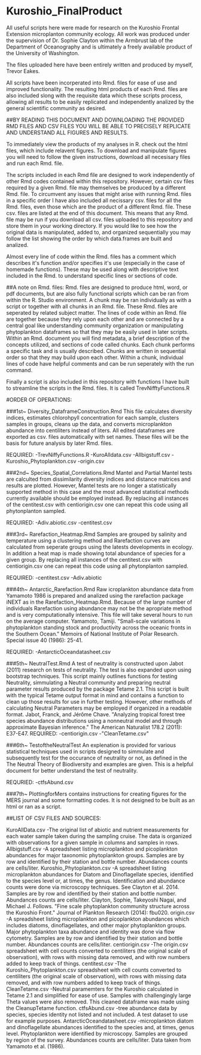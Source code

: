 # Kuroshio_FinalProduct

All useful scripts here were made for research on the Kuroshio Frontal Extension microplanton community ecology. All work was produced under the supervision of Dr. Sophie Clayton within the Armbrust lab of the Department of Oceanography and is ultimately a freely available product of the University of Washington. 

The files uploaded here have been entirely written and produced by myself, Trevor Eakes. 

All scripts have been incorperated into Rmd. files for ease of use and improved functionality. The resulting html products of each Rmd. files are also included slong with the requisite data which these scripts process, allowing all results to be easily replicated and independently analized by the general scientific community as desired. 

##BY READING THIS DOCUMENT AND DOWNLOADING THE PROVIDED RMD FILES AND CSV FILES YOU WILL BE ABLE TO PRECISELY REPLICATE AND UNDERSTAND ALL FIGURES AND RESULTS.

To immediately view the products of my analyses in R. check out the html files, which include relavent figures. To download and manipulate figures you will need to follow the given instructions, download all necesisary files and run each Rmd. file. 

The scripts included in each Rmd file are designed to work independently of other Rmd codes contained within this repository. However, certain csv files required by a given Rmd. file may themselves be produced by a different Rmd. file. To circumvent any issues that might arise with running Rmd. files in a specific order I have also included all necissary csv. files for all the Rmd. files, even those which are the product of a different Rmd. file. These csv. files are listed at the end of this document. This means that any Rmd. file may be run if you download all csv. files uploaded to this repository and store them in your working directory. If you would like to see how the original data is manipulated, added to, and organized sequentially you may follow the list showing the order by which data.frames are built and analized. 

Almost every line of code within the Rmd. files has a comment which describes it's function and/or specifies it's use (especially in the case of homemade functions). These may be used along with descriptive text included in the Rmd. to understand specific lines or sections of code. 

##A note on Rmd. files: 
Rmd. files are designed to produce html, word, or pdf documents, but are also fully functional scripts which can be ran from within the R. Studio environment. A chunk may be ran individually as with a script or together with all chunks in an Rmd. file. These Rmd. files are seperated by related subject matter. The lines of code within an Rmd. file are together because they rely upon each other and are connected by a central goal like understanding community organization or manipulating phytoplankton dataframes so that they may be easily used in later scripts. Within an Rmd. document you will find metadata, a brief description of the concepts utilized, and sections of code called chunks. Each chunk performs a specific task and is usually described. Chunks are written in sequential order so that they may build upon each other. Within a chunk, individual lines of code have helpful comments and can be run seperately with the run command.  

Finally a script is also included in this repository with functions I have built to streamline the scripts in the Rmd. files. It is called TrevNifftyFunctions.R

#ORDER OF OPERATIONS: 

###1st~ Diversity_DataframeConstruction.Rmd
    This file calculates diversity indices, estimates chlorohpyll concentration for each sample, clusters samples in groups, cleans up the data, and converts microplankton abundance into centiliters instead of liters. All edited dataframes are exported as csv. files automatically with set names. These files will be the basis for future analysis by later Rmd. files.

  REQUIRED: 
-TrevNiffyFunctions.R
-KuroAlldata.csv
-Allbigstuff.csv
-Kuroshio_Phytoplankton.csv
-origin.csv

###2nd~ Species_Spatial_Correlations.Rmd
    Mantel and Partial Mantel tests are calculted from dissimilarity diversity indices and distance matrices and results are plotted. However, Mantel tests are no longer a statistically supported method in this case and the most advanced statistical methods currently available should be employed instead. By replacing all instances of the centitest.csv with centiorigin.csv one can repeat this code using all phytonplanton sampled. 

REQUIRED: 
-Adiv.abiotic.csv
-centitest.csv

###3rd~ Rarefaction_Heatmap.Rmd
    Samples are grouped by salinity and temperature using a clustering method and Rarefaction curves are calculated from seperate groups using the latests developments in ecology. In addition a heat map is made showing total abundance of species for a given group. By replacing all instances of the centitest.csv with centiorigin.csv one can repeat this code using all phytonplanton sampled.

REQUIRED:
-centitest.csv
-Adiv.abiotic

###4th~ Antarctic_Rarefaction.Rmd
    Raw icroplankton abundance data from Yamamoto 1986 is prepared and analized using the rarefaction package iNEXT  as in the Rarefaction_Heatmap.Rmd. Because of the large number of individuals Rarefaction using abundance may not be the apropriate method and is very computationally intensive. This file will take several hours to run on the average computer. 
  Yamamoto, Tamiji. "Small-scale variations in phytoplankton standing stock and productivity across the oceanic fronts in the Southern Ocean." Memoirs of National Institute of Polar Research. Special issue 40 (1986): 25-41.

REQUIRED:
-AntarcticOceandatasheet.csv

###5th~ NeutralTest.Rmd
    A test of neutrality is constructed upon Jabot (2011) research on tests of neutrality. The test is also expanded upon using bootstrap techniques. This script mainly outlines functions for testing Neutrality, simmulating a Neutral community and preparing neutral parameter results produced by the package Tetame 2.1. This script is built with the typical Tetame output format in mind and contains a function to clean up those results for use in further testing. However, other methods of calculating Neutral Parameters may be employed if organized in a readable format.
  Jabot, Franck, and Jérôme Chave. "Analyzing tropical forest tree species abundance distributions using a nonneutral model and through approximate Bayesian inference." The American Naturalist 178.2 (2011): E37-E47.
REQUIRED: 
-centiorigin.csv
-"CleanTetame.csv"

###6th~ TestoftheNeutralTest
    An explenation is provided for various statistical techniques used in scripts designed to simmulate and subsequently test for the occurance of neutrality or not, as defined in the The Neutral Theory of Biodiversity and examples are given. This is a helpful document for better understand the test of neutrality. 

REQURIED: 
-ctfsAbund.csv

###7th~ PlottingforMers contains instructions for creating figures for the MERS journal and some formatting codes. It is not designed to be built as an html or ran as a script. 

##LIST OF CSV FILES AND SOURCES:

KuroAllData.csv
    -The original list of abiotic and nutrient measurements for each water sample taken during the sampling cruise. The data is organized with observations for a given sample in columns and samples in rows.
Allbigstuff.csv
    -A spreadsheet listing microplankton and picoplankton abundances for major taxonomic phytoplankton groups. Samples are by row and identified by their station and bottle number. Abundances counts are cells/liter.
Kuroshio_Phytoplankton.csv
    -A spreadsheet listing microplankton abundances for Diatom and Dinoflagellate species, identified to the species level or, at times, the genus. Identification and abundance counts were done via microscopy techniques. See Clayton et al. 2014. Samples are by row and identified by their station and bottle number. Abundances counts are cells/liter. 
  Clayton, Sophie, Takeyoshi Nagai, and Michael J. Follows. "Fine scale phytoplankton community structure across the Kuroshio Front." Journal of Plankton Research (2014): fbu020.
origin.csv
    -A spreadsheet listing microplankton and picoplankton abundances which includes diatoms, dinoflagellates, and other major phytoplankton groups. Major phytoplankton taxa abundance and identity was done via flow cytometry. Samples are by row and identified by their station and bottle number. Abundances counts are cells/liter.
centiorigin.csv
    -The origin.csv spreadsheet with cell counts converted to centiliters (the original scale of observation), with rows with missing data removed, and with row numbers added to keep track of things.
centitest.csv
    -The Kuroshio_Phytoplankton.csv spreadsheet with cell counts converted to centiliters (the original scale of observation), with rows with missing data removed, and with row numbers added to keep track of things.
CleanTetame.csv
    -Neutral paramemters for the Kuroshio calculated in Tetame 2.1 and simplified for ease of use. Samples with challengingly large Theta values were also removed. This cleaned dataframe was made using the CleanupTetame function.
ctfsAbund.csv
    -tree abundance data by species, species identity not listed and not included. A test dataset to use for example purposes. 
AntarcticOceandatasheet.csv
    -microplankton diatom and dinoflagellate abundances identified to the species and, at times, genus level. Phytoplankton were identified by microscopy. Samples are grouped by region of the survey. Abundances counts are cells/liter. Data taken from Yamamoto et al. (1986). 
    


  
